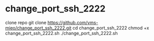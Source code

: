 # change_port_ssh_2222
clone repo
  git clone https://github.com/vms-mieo/change_port_ssh_2222.git
  cd change_port_ssh_2222
  chmod +x change_port_ssh_2222.sh
  ./change_port_ssh_2222.sh
